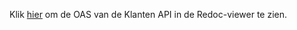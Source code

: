 Klik [hier](http://redocly.github.io/redoc/?url=https://raw.githubusercontent.com/HenriKorver/gemma-zaken/master/api-specificatie/DESIGN/kic/klanten/openapi.yaml) om de OAS van de Klanten API in de Redoc-viewer te zien.
